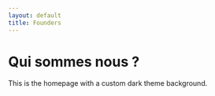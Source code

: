 ```yaml
---
layout: default
title: Founders
---
```


<div class="background" style="background-image: url('/assets/images/bg1.jpg');">
  <h1>Qui sommes nous ?</h1>
  <p>This is the homepage with a custom dark theme background.</p>
</div>
